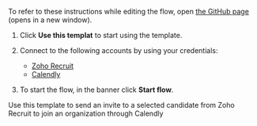 To refer to these instructions while editing the flow, open [the GitHub page](https://github.com/ot4i/app-connect-templates/blob/main/resources/markdown/Send%20an%20invite%20to%20a%20selected%20candidate%20from%20Zoho%20Recruit%20to%20join%20an%20organization%20through%20Calendly_instructions.md) (opens in a new window).

1. Click **Use this templat** to start using the template.
2. Connect to the following accounts by using your credentials:
   - [Zoho Recruit](https://www.ibm.com/docs/en/app-connect/containers_cd?topic=apps-zoho-recruit)
   - [Calendly](https://www.ibm.com/docs/en/app-connect/containers_cd?topic=apps-calendly)
   
3. To start the flow, in the banner click **Start flow**.

Use this template to send an invite to a selected candidate from Zoho Recruit to join an organization through Calendly